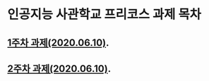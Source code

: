 # 인공지능 사관학교 프리코스 과제 목차

## [1주차 과제(2020.06.10)](https://github.com/Wunny/Pre-assignment/blob/master/1%EC%A3%BC%EC%B0%A8_%EA%B3%BC%EC%A0%9C.ipynb).
## [2주차 과제(2020.06.10)](https://github.com/Wunny/Pre-assignment/blob/master/2%EC%A3%BC%EC%B0%A8%EA%B3%BC%EC%A0%9C.ipynb).

